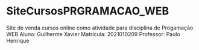 # SiteCursosPRGRAMACAO_WEB
Site de venda cursos online como atividade para disciplina de Progamação WEB
Aluno: Guilherme Xavier
Matrícula: 2021010209
Professor: Paulo Henrique

